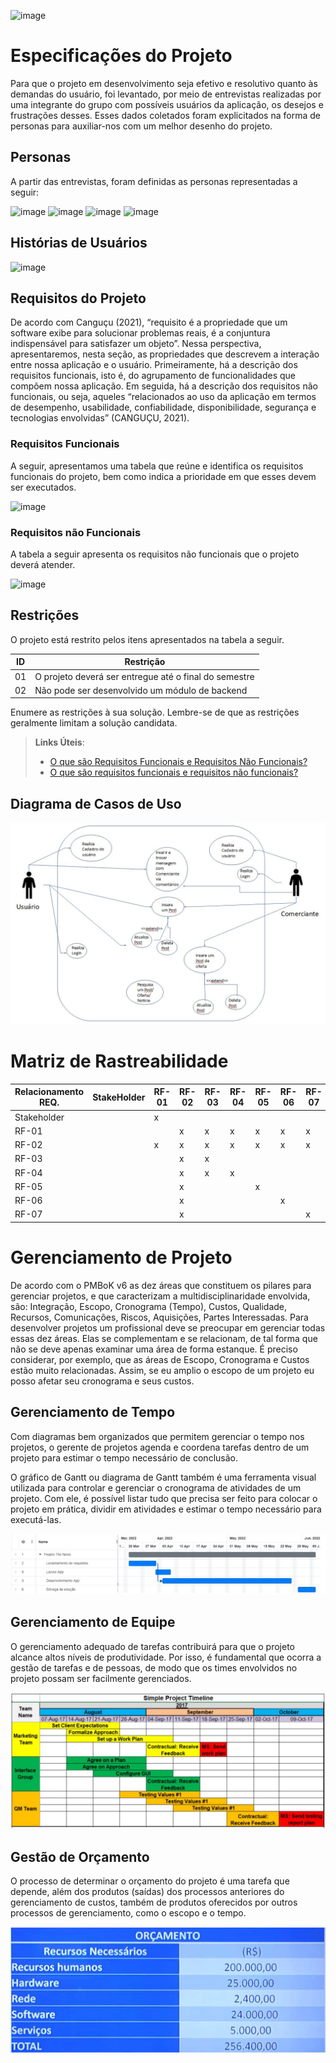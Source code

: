 ![image](https://user-images.githubusercontent.com/91228646/160674382-9a9564db-0e58-4d34-ac00-6d8a732dd95d.png)
# Especificações do Projeto

Para que o projeto em desenvolvimento seja efetivo e resolutivo quanto às demandas do usuário, foi levantado, por meio de entrevistas realizadas por uma integrante do grupo com possíveis usuários da aplicação, os desejos e frustrações desses. Esses dados coletados foram explicitados na forma de personas para auxiliar-nos com um melhor desenho do projeto. 

## Personas

A partir das entrevistas, foram definidas as personas representadas a seguir:

![image](https://user-images.githubusercontent.com/91228646/160673778-7e5bbe1f-0e7c-4bd4-bb3b-a059646dc377.png)
![image](https://user-images.githubusercontent.com/91228646/160674009-25d7dc11-5b0a-40de-938c-6fd92cd4914a.png)
![image](https://user-images.githubusercontent.com/91228646/160674207-59357522-92f3-451f-974b-11152837048c.png)
![image](https://user-images.githubusercontent.com/91228646/160674422-bb41f28f-e186-4d37-bab6-947ae84e982d.png)

## Histórias de Usuários

![image](https://user-images.githubusercontent.com/91228646/160674618-c5067f21-9261-494a-9d25-f5e2b3ef8020.png)

## Requisitos do Projeto

De acordo com Canguçu (2021), “requisito é a propriedade que um software exibe para solucionar problemas reais, é a conjuntura indispensável para satisfazer um objeto”. Nessa perspectiva, apresentaremos, nesta seção, as propriedades que descrevem a interação entre nossa aplicação e o usuário. Primeiramente, há a descrição dos requisitos funcionais, isto é, do agrupamento de funcionalidades que compõem nossa aplicação. Em seguida, há a descrição dos requisitos não funcionais, ou seja, aqueles “relacionados ao uso da aplicação em termos de desempenho, usabilidade, confiabilidade, disponibilidade, segurança e tecnologias envolvidas” (CANGUÇU, 2021).

### Requisitos Funcionais

A seguir, apresentamos uma tabela que reúne e identifica os requisitos funcionais do projeto, bem como indica a prioridade em que esses devem ser executados.

![image](https://user-images.githubusercontent.com/91228646/160675175-85f05989-dee3-4984-bd13-ae90c5cf18e9.png)

### Requisitos não Funcionais

A tabela a seguir apresenta os requisitos não funcionais que o projeto deverá atender. 

![image](https://user-images.githubusercontent.com/91228646/160675493-c6a0e9da-2211-4a11-8b60-438ae8dc5c4f.png)

## Restrições

O projeto está restrito pelos itens apresentados na tabela a seguir.

|ID| Restrição                                             |
|--|-------------------------------------------------------|
|01| O projeto deverá ser entregue até o final do semestre |
|02| Não pode ser desenvolvido um módulo de backend        |

Enumere as restrições à sua solução. Lembre-se de que as restrições geralmente limitam a solução candidata.

> **Links Úteis**:
> - [O que são Requisitos Funcionais e Requisitos Não Funcionais?](https://codificar.com.br/requisitos-funcionais-nao-funcionais/)
> - [O que são requisitos funcionais e requisitos não funcionais?](https://analisederequisitos.com.br/requisitos-funcionais-e-requisitos-nao-funcionais-o-que-sao/)

## Diagrama de Casos de Uso

![Diagrama de Entidade Relacionamento](img/Diagrama_casoDeUso.jpg)

# Matriz de Rastreabilidade

|Relacionamento REQ.      | StakeHolder   |RF-01 | RF-02 |RF-03 |RF-04 |RF-05 |RF-06 |RF-07 |
|-------------------------|---------------|------|-------|------|------|------|------|------|
|Stakeholder              |               |    x  |       |      |      |      |      |      | 
|RF-01                    |               |      |    x   |   x   |  x    |   x   |   x   | x     | 
|RF-02                    |               |   x   |   x    |     x |  x    |  x    |  x    | x     | 
|RF-03                    |               |      |    x   |  x    |      |      |      |      | 
|RF-04                    |               |      |    x   |   x   |   x   |      |      |      | 
|RF-05                    |               |      |    x   |      |      |   x   |      |      | 
|RF-06                    |               |      |   x    |      |      |      |    x  |      | 
|RF-07                    |               |      |   x    |      |      |      |      |   x   | 


# Gerenciamento de Projeto

De acordo com o PMBoK v6 as dez áreas que constituem os pilares para gerenciar projetos, e que caracterizam a multidisciplinaridade envolvida, são: Integração, Escopo, Cronograma (Tempo), Custos, Qualidade, Recursos, Comunicações, Riscos, Aquisições, Partes Interessadas. Para desenvolver projetos um profissional deve se preocupar em gerenciar todas essas dez áreas. Elas se complementam e se relacionam, de tal forma que não se deve apenas examinar uma área de forma estanque. É preciso considerar, por exemplo, que as áreas de Escopo, Cronograma e Custos estão muito relacionadas. Assim, se eu amplio o escopo de um projeto eu posso afetar seu cronograma e seus custos.

## Gerenciamento de Tempo

Com diagramas bem organizados que permitem gerenciar o tempo nos projetos, o gerente de projetos agenda e coordena tarefas dentro de um projeto para estimar o tempo necessário de conclusão.


O gráfico de Gantt ou diagrama de Gantt também é uma ferramenta visual utilizada para controlar e gerenciar o cronograma de atividades de um projeto. Com ele, é possível listar tudo que precisa ser feito para colocar o projeto em prática, dividir em atividades e estimar o tempo necessário para executá-las.

![Gráfico de Gantt](img/graficoGant.jpg)

## Gerenciamento de Equipe

O gerenciamento adequado de tarefas contribuirá para que o projeto alcance altos níveis de produtividade. Por isso, é fundamental que ocorra a gestão de tarefas e de pessoas, de modo que os times envolvidos no projeto possam ser facilmente gerenciados. 

![Simple Project Timeline](img/02-project-timeline.png)

## Gestão de Orçamento

O processo de determinar o orçamento do projeto é uma tarefa que depende, além dos produtos (saídas) dos processos anteriores do gerenciamento de custos, também de produtos oferecidos por outros processos de gerenciamento, como o escopo e o tempo.

![Orçamento](img/02-orcamento.png)
